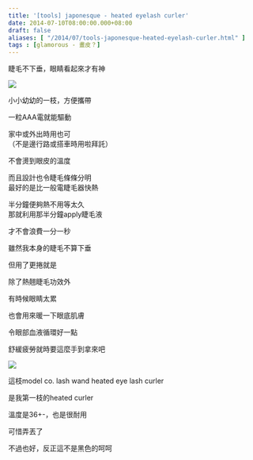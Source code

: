 ```yaml
---
title: '[tools] japonesque - heated eyelash curler'
date: 2014-07-10T08:00:00.000+08:00
draft: false
aliases: [ "/2014/07/tools-japonesque-heated-eyelash-curler.html" ]
tags : [glamorous - 畫皮？]
---
```


睫毛不下垂，眼睛看起來才有神  

[![](https://1.bp.blogspot.com/-9086ji_iNmc/XEM4s46zD7I/AAAAAAAAF5k/5dYNNtz7Pl0mtYdhz-BRU94gHXDg_z9_wCLcBGAs/s640/14399026577_39e0d84642_z.jpg)](https://1.bp.blogspot.com/-9086ji_iNmc/XEM4s46zD7I/AAAAAAAAF5k/5dYNNtz7Pl0mtYdhz-BRU94gHXDg_z9_wCLcBGAs/s1600/14399026577_39e0d84642_z.jpg)

小小幼幼的一枝，方便攜帶

一粒AAA電就能驅動  

家中或外出時用也可  
（不是邊行路或搭車時用啦拜託）  
  
不會燙到眼皮的溫度

而且設計也令睫毛條條分明  
最好的是比一般電睫毛器快熱

半分鐘便夠熱不用等太久  
那就利用那半分鐘apply睫毛液

才不會浪費一分一秒  
  
雖然我本身的睫毛不算下垂

但用了更捲就是  
  
除了熱翹睫毛功效外

有時候眼睛太累

也會用來暖一下眼底肌膚

令眼部血液循環好一點

舒緩疲勞就時要這麼手到拿來吧

[![](https://3.bp.blogspot.com/-OjdiV_l4Sv0/XEM4y_wcaSI/AAAAAAAAF5o/vyAzr6hfKwMtWIlC8ZLSxTwe7FsijUD3ACLcBGAs/s640/9869953016_8eac4c3a7b_z.jpg)](https://3.bp.blogspot.com/-OjdiV_l4Sv0/XEM4y_wcaSI/AAAAAAAAF5o/vyAzr6hfKwMtWIlC8ZLSxTwe7FsijUD3ACLcBGAs/s1600/9869953016_8eac4c3a7b_z.jpg)

這枝model co. lash wand heated eye lash curler

是我第一枝的heated curler

溫度是36+-，也是很耐用

可惜弄丟了

不過也好，反正這不是黑色的呵呵